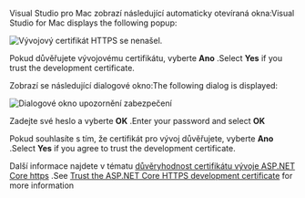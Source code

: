 <span data-ttu-id="bd837-101">Visual Studio pro Mac zobrazí následující automaticky otevíraná okna:</span><span class="sxs-lookup"><span data-stu-id="bd837-101">Visual Studio for Mac displays the following popup:</span></span>

![Vývojový certifikát HTTPS se nenašel.](~/getting-started/_static/trustCertMac.png)

<span data-ttu-id="bd837-104">Pokud důvěřujete vývojovému certifikátu, vyberte **Ano** .</span><span class="sxs-lookup"><span data-stu-id="bd837-104">Select **Yes** if you trust the development certificate.</span></span>

<span data-ttu-id="bd837-105">Zobrazí se následující dialogové okno:</span><span class="sxs-lookup"><span data-stu-id="bd837-105">The following dialog is displayed:</span></span>

![Dialogové okno upozornění zabezpečení](~/getting-started/_static/certMac.png)

<span data-ttu-id="bd837-107">Zadejte své heslo a vyberte **OK** .</span><span class="sxs-lookup"><span data-stu-id="bd837-107">Enter your password and select **OK**</span></span>

<span data-ttu-id="bd837-108">Pokud souhlasíte s tím, že certifikát pro vývoj důvěřujete, vyberte **Ano** .</span><span class="sxs-lookup"><span data-stu-id="bd837-108">Select **Yes** if you agree to trust the development certificate.</span></span>

<span data-ttu-id="bd837-109">Další informace najdete v tématu [důvěryhodnost certifikátu vývoje ASP.NET Core https](xref:security/enforcing-ssl#trust-the-aspnet-core-https-development-certificate-on-windows-and-macos) .</span><span class="sxs-lookup"><span data-stu-id="bd837-109">See [Trust the ASP.NET Core HTTPS development certificate](xref:security/enforcing-ssl#trust-the-aspnet-core-https-development-certificate-on-windows-and-macos) for more information</span></span>